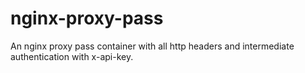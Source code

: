 # nginx-proxy-pass
An nginx proxy pass container with all http headers and intermediate authentication with x-api-key.
